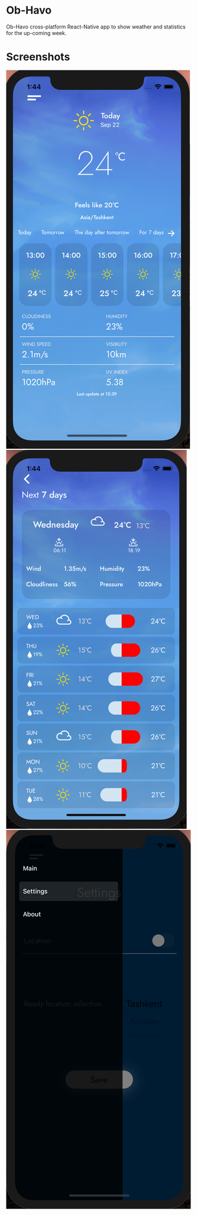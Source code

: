 # Ob-Havo
Ob-Havo cross-platform React-Native app to show weather and statistics for the up-coming week.

# Screenshots
![alt text](https://github.com/AKHMAD2000/Ob-Havo/blob/master/screenshots/1.png)
![alt text](https://github.com/AKHMAD2000/Ob-Havo/blob/master/screenshots/2.png)
![alt text](https://github.com/AKHMAD2000/Ob-Havo/blob/master/screenshots/3.png)

